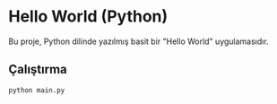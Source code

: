 # Hello World (Python)

Bu proje, Python dilinde yazılmış basit bir "Hello World" uygulamasıdır.

## Çalıştırma
```bash
python main.py
